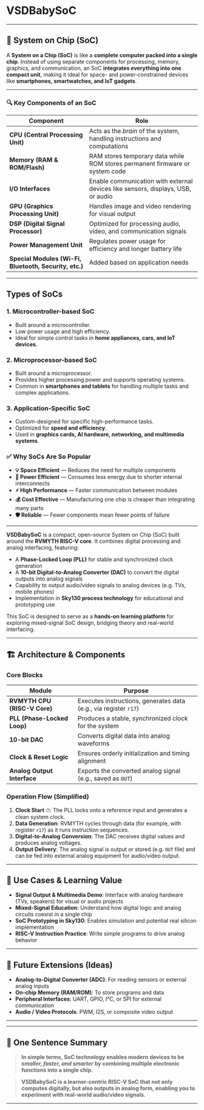 # VSDBabySoC

---

## 🧠 System on Chip (SoC)

A **System on a Chip (SoC)** is like a **complete computer packed into a single chip**. Instead of using separate components for processing, memory, graphics, and communication, an SoC **integrates everything into one compact unit**, making it ideal for space- and power-constrained devices like **smartphones, smartwatches, and IoT gadgets**.

---

### 🔍 Key Components of an SoC

| Component | Role |
|-----------|------|
| **CPU (Central Processing Unit)** | Acts as the *brain* of the system, handling instructions and computations |
| **Memory (RAM & ROM/Flash)** | RAM stores temporary data while ROM stores permanent firmware or system code |
| **I/O Interfaces** | Enable communication with external devices like sensors, displays, USB, or audio |
| **GPU (Graphics Processing Unit)** | Handles image and video rendering for visual output |
| **DSP (Digital Signal Processor)** | Optimized for processing audio, video, and communication signals |
| **Power Management Unit** | Regulates power usage for efficiency and longer battery life |
| **Special Modules (Wi-Fi, Bluetooth, Security, etc.)** | Added based on application needs |

---
## Types of SoCs

### 1. Microcontroller-based SoC
- Built around a microcontroller.  
- Low power usage and high efficiency.  
- Ideal for simple control tasks in **home appliances, cars, and IoT devices**.  

### 2. Microprocessor-based SoC
- Built around a microprocessor.  
- Provides higher processing power and supports operating systems.  
- Common in **smartphones and tablets** for handling multiple tasks and complex applications.  

### 3. Application-Specific SoC
- Custom-designed for specific high-performance tasks.  
- Optimized for **speed and efficiency**.  
- Used in **graphics cards, AI hardware, networking, and multimedia systems**.  

### ✅ Why SoCs Are So Popular

- **💡 Space Efficient** — Reduces the need for multiple components  
- **🔋 Power Efficient** — Consumes less energy due to shorter internal interconnects  
- **⚡ High Performance** — Faster communication between modules  
- **💰 Cost Effective** — Manufacturing one chip is cheaper than integrating many parts  
- **🛡️ Reliable** — Fewer components mean fewer points of failure

---


**VSDBabySoC** is a compact, open-source System on Chip (SoC) built around the **RVMYTH RISC-V core**. It combines digital processing and analog interfacing, featuring:

- A **Phase-Locked Loop (PLL)** for stable and synchronized clock generation  
- A **10-bit Digital-to-Analog Converter (DAC)** to convert the digital outputs into analog signals  
- Capability to output audio/video signals to analog devices (e.g. TVs, mobile phones)  
- Implementation in **Sky130 process technology** for educational and prototyping use  

This SoC is designed to serve as a **hands-on learning platform** for exploring mixed-signal SoC design, bridging theory and real-world interfacing.

---

## 🏗️ Architecture & Components

### Core Blocks

| Module | Purpose |
|---|---|
| **RVMYTH CPU (RISC-V Core)** | Executes instructions, generates data (e.g., via register `r17`) |
| **PLL (Phase-Locked Loop)** | Produces a stable, synchronized clock for the system |
| **10-bit DAC** | Converts digital data into analog waveforms |
| **Clock & Reset Logic** | Ensures orderly initialization and timing alignment |
| **Analog Output Interface** | Exports the converted analog signal (e.g., saved as `OUT`) |

### Operation Flow (Simplified)

1. **Clock Start** ⏱: The PLL locks onto a reference input and generates a clean system clock.  
2. **Data Generation**: RVMYTH cycles through data (for example, with register `r17`) as it runs instruction sequences.  
3. **Digital-to-Analog Conversion**: The DAC receives digital values and produces analog voltages.  
4. **Output Delivery**: The analog signal is output or stored (e.g. `OUT` file) and can be fed into external analog equipment for audio/video output.

---

## 🎯 Use Cases & Learning Value

- **Signal Output & Multimedia Demo**: Interface with analog hardware (TVs, speakers) for visual or audio projects  
- **Mixed-Signal Education**: Understand how digital logic and analog circuits coexist in a single chip  
- **SoC Prototyping in Sky130**: Enables simulation and potential real silicon implementation  
- **RISC-V Instruction Practice**: Write simple programs to drive analog behavior  

---

## 🔭 Future Extensions (Ideas)

- **Analog-to-Digital Converter (ADC)**: For reading sensors or external analog inputs  
- **On-chip Memory (RAM/ROM)**: To store programs and data  
- **Peripheral Interfaces**: UART, GPIO, I²C, or SPI for external communication  
- **Audio / Video Protocols**: PWM, I2S, or composite video output  

---

---

## 📌 One Sentence Summary

> **In simple terms, SoC technology enables modern devices to be *smaller, faster, and smarter* by combining multiple electronic functions into a single chip.**

> **VSDBabySoC is a learner-centric RISC-V SoC that not only computes digitally, but also outputs in analog form, enabling you to experiment with real-world audio/video signals.**

---

